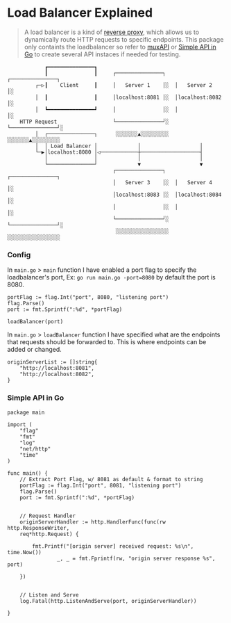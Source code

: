 # Load Balancer Explained
>A load balancer is a kind of [reverse proxy](), which allows us to dynamically route HTTP requests to specific endpoints. This package only containts the loadbalancer so refer to [muxAPI](https://github.com/SebRincon/Golang-projects/tree/master/muxAPI) or [Simple API in Go](https://github.com/SebRincon/Golang-projects/edit/master/loadBalancer/readme.md?plain=1#L48-L80) to create several API instaces if needed for testing.
                                                  
                                                                                            
                                                                                            
                ┏━━━━━━━━━━━━━━━┓                                           
                ┃               ┃     ┌───────────────┐   ┌───────────────┐ 
             ┌─▷┃    Client     ┃     │   Server 1    │░  │   Server 2    │░
             │  ┃               ┃     │localhost:8081 │░  │localhost:8082 │░
             │  ┗━━━━━━━━━━━━━━━┛     │               │░  │               │░
        HTTP Request                  └───────────────┘░  └───────────────┘░
             │  ┌───────────────┐      ░░░░░░░▲░░░░░░░░░   ░░░░░░░▲░░░░░░░░░
             │  │ Load Balancer │             │                   │         
             └─▶│localhost:8080 │◁────────────┼───────────────────┤         
                │               │             │                   │         
                └───────────────┘             ▼                   ▼         
                                      ┌───────────────┐   ┌───────────────┐ 
                                      │   Server 3    │░  │   Server 4    │░
                                      │localhost:8083 │░  │localhost:8084 │░
                                      │               │░  │               │░
                                      └───────────────┘░  └───────────────┘░
                                       ░░░░░░░░░░░░░░░░░   ░░░░░░░░░░░░░░░░░
                         
                                                                                            
                                                                                            
 

### Config 
In `main.go` > `main` function I have enabled a port flag to specify the loadbalancer's port, Ex: `go run main.go -port=8080` by default the port is 8080.
```
portFlag := flag.Int("port", 8080, "listening port")
flag.Parse()
port := fmt.Sprintf(":%d", *portFlag)

loadBalancer(port)
```

In `main.go` > `loadBalancer` function I have specified what are the endpoints that requests should be forwarded to. This is where endpoints can be added or changed.

```
originServerList := []string{
	"http://localhost:8081",
	"http://localhost:8082",
}

```

### Simple API in Go
```
package main

import (
	"flag"
	"fmt"
	"log"
	"net/http"
	"time"
)

func main() {	
	// Extract Port Flag, w/ 8081 as default & format to string
	portFlag := flag.Int("port", 8081, "listening port")
	flag.Parse()
	port := fmt.Sprintf(":%d", *portFlag)
		
	  
	// Request Handler
	originServerHandler := http.HandlerFunc(func(rw http.ResponseWriter,
	req*http.Request) {
		
		fmt.Printf("[origin server] received request: %s\n", time.Now())
				_, _ = fmt.Fprintf(rw, "origin server response %s", port)
	
	})
	
	  
	// Listen and Serve	
	log.Fatal(http.ListenAndServe(port, originServerHandler))

}

```
